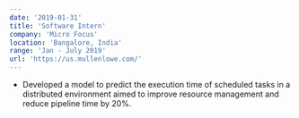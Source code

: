 ```yaml
---
date: '2019-01-31'
title: 'Software Intern'
company: 'Micro Focus'
location: 'Bangalore, India'
range: 'Jan - July 2019'
url: 'https://us.mullenlowe.com/'
---
```


- Developed a model to predict the execution time of scheduled tasks in a distributed environment aimed to improve resource management and reduce pipeline time by 20%.
